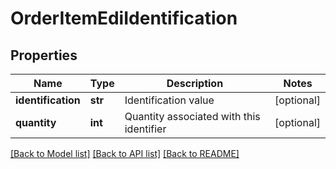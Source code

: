 # OrderItemEdiIdentification

## Properties
Name | Type | Description | Notes
------------ | ------------- | ------------- | -------------
**identification** | **str** | Identification value | [optional] 
**quantity** | **int** | Quantity associated with this identifier | [optional] 

[[Back to Model list]](../README.md#documentation-for-models) [[Back to API list]](../README.md#documentation-for-api-endpoints) [[Back to README]](../README.md)


